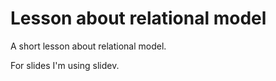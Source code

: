 # Lesson about relational model

A short lesson about relational model.

For slides I'm using slidev.

